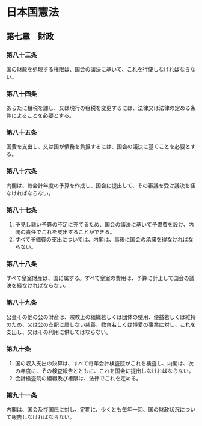 # 日本国憲法

## 第七章　財政

### 第八十三条

国の財政を処理する権限は、国会の議決に基いて、これを行使しなければならない。

### 第八十四条

あらたに租税を課し、又は現行の租税を変更するには、法律又は法律の定める条件によることを必要とする。

### 第八十五条

国費を支出し、又は国が債務を負担するには、国会の議決に基くことを必要とする。

### 第八十六条

内閣は、毎会計年度の予算を作成し、国会に提出して、その審議を受け議決を経なければならない。

### 第八十七条

1. 予見し難い予算の不足に充てるため、国会の議決に基いて予備費を設け、内閣の責任でこれを支出することができる。
2. すべて予備費の支出については、内閣は、事後に国会の承諾を得なければならない。

### 第八十八条

すべて皇室財産は、国に属する。すべて皇室の費用は、予算に計上して国会の議決を経なければならない。

### 第八十九条

公金その他の公の財産は、宗教上の組織若しくは団体の使用、便益若しくは維持のため、又は公の支配に属しない慈善、教育若しくは博愛の事業に対し、これを支出し、又はその利用に供してはならない。

### 第九十条

1. 国の収入支出の決算は、すべて毎年会計検査院がこれを検査し、内閣は、次の年度に、その検査報告とともに、これを国会に提出しなければならない。
2. 会計検査院の組織及び権限は、法律でこれを定める。

### 第九十一条

内閣は、国会及び国民に対し、定期に、少くとも毎年一回、国の財政状況について報告しなければならない。
